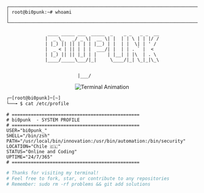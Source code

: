 ```
┌─────────────────────────────────────────────────────────────────────────────┐
│ root@bi0punk:~# whoami                                                       │
└─────────────────────────────────────────────────────────────────────────────┘
```

<div align="center">

```ascii
 ____ _____ ___  _____  _    _ _   _ _  __
|  _ \_   _/ _ \|  __ \| |  | | \ | | |/ /
| |_) || || | | | |__) | |  | |  \| | ' / 
|  _ < | || | | |  ___/| |  | | . ` |  <  
| |_) || || |_| | |    | |__| | |\  | . \ 
|____/_____\___/|_|     \____/|_| \_|_|\_\
                                          
                                                                                                |___/             
```

<img src="https://readme-typing-svg.herokuapp.com?font=Courier+New&weight=700&size=18&duration=3000&pause=1000&color=00FF41&center=true&vCenter=true&width=800&lines=root%40bi0punk%3A~%23+sudo+su+-+fullstack_dev;root%40bi0punk%3A~%23+./deploy_innovation.sh+--cloud+--ai;root%40bi0punk%3A~%23+echo+%22Hello+World%2C+I'm+bi0punk%22;root%40bi0punk%3A~%23+systemctl+status+creativity.service" alt="Terminal Animation" />

</div>

```bash
┌─[root@bi0punk]─[~]
└──╼ $ cat /etc/profile
```

```console
# ===============================================
# bi0punk  - SYSTEM PROFILE
# ===============================================
USER="bi0punk_"
SHELL="/bin/zsh"
PATH="/usr/local/bin/innovation:/usr/bin/automation:/bin/security"
LOCATION="Chile 🇨🇱"
STATUS="Online and Coding"
UPTIME="24/7/365"
# ===============================================
```

```bash
# Thanks for visiting my terminal! 
# Feel free to fork, star, or contribute to any repositories
# Remember: sudo rm -rf problems && git add solutions
```
